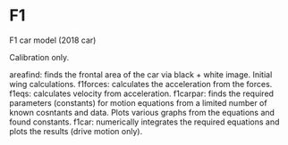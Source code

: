 # F1
F1 car model (2018 car)

Calibration only.

areafind: finds the frontal area of the car via black + white image. Initial wing calculations. 
f1forces: calculates the acceleration from the forces.
f1eqs: calculates velocity from acceleration.
f1carpar: finds the required parameters (constants) for motion equations from a limited number of known cosntants and data. Plots various graphs from the equations and found constants.
f1car: numerically integrates the required equations and plots the results (drive motion only).
